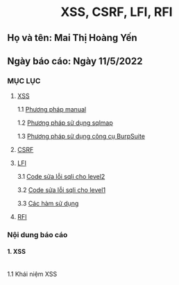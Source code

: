 # <div align="center"><p> XSS, CSRF, LFI, RFI </p></div>
 ## Họ và tên: Mai Thị Hoàng Yến
 ## Ngày báo cáo: Ngày 11/5/2022
 ### MỤC LỤC
 1. [XSS](#gioithieu)
 
     1.1 [Phương pháp manual](#tc)
      
     1.2 [Phương pháp sử dụng sqlmap](#pp)
 
     1.3 [Phương pháp sử dụng công cụ BurpSuite](#p3)
     
 2. [CSRF](#mp) 
       
 3. [LFI](#lv)

     3.1 [Code sửa lỗi sqli cho level2](#code1)
      
     3.2 [Code sửa lỗi sqli cho level1](#code2)
     
     3.3 [Các hàm sử dụng](#chsd)

  3. [RFI](#lv)
 
### Nội dung báo cáo 
#### 1. XSS <a name="gioithieu"></a>
<br> 1.1 Khái niệm XSS <a name="tc"></a></br>
